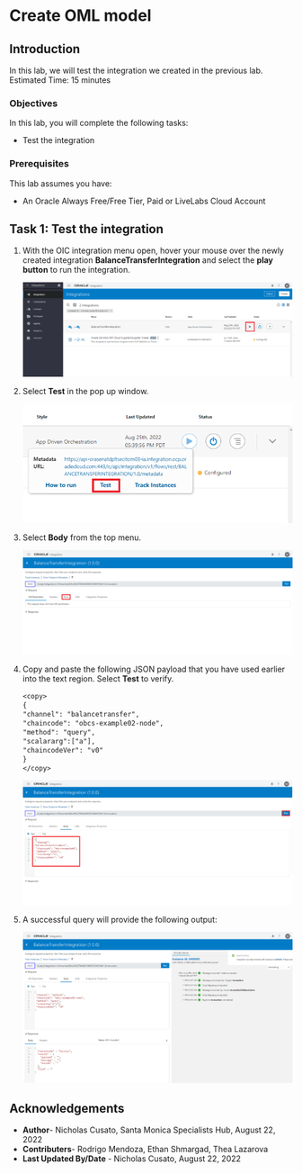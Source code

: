 # Create OML model

## Introduction

In this lab, we will test the integration we created in the previous lab.
Estimated Time: 15 minutes


### Objectives

In this lab, you will complete the following tasks:

- Test the integration

### Prerequisites

This lab assumes you have:
- An Oracle Always Free/Free Tier, Paid or LiveLabs Cloud Account

## Task 1: Test the integration

1. With the OIC integration menu open, hover your mouse over the newly created integration **BalanceTransferIntegration** and select the **play button** to run the integration. 

    ![Run integration from menu](images/run-integration.png) 

2. Select **Test** in the pop up window.

    ![Pop up menu test option for integration](images/test-integration.png) 

3. Select **Body** from the top menu. 

    ![Update model details](images/select-body.png) 

4. Copy and paste the following JSON payload that you 
have used earlier into the text region. Select **Test** to verify.

    ```
    <copy>
    {
    "channel": "balancetransfer",
    "chaincode": "obcs-example02-node",
    "method": "query",
    "scalararg":["a"],
    "chaincodeVer": "v0"
    }
    </copy>
    ```
    
    ![Body text region ](images/json-payload-test.png) 

5. A successful query will provide the following output:

    ![Response output for query](images/success-mapping.png) 



## Acknowledgements

- **Author**- Nicholas Cusato, Santa Monica Specialists Hub, August 22, 2022
- **Contributers**- Rodrigo Mendoza, Ethan Shmargad, Thea Lazarova
- **Last Updated By/Date** - Nicholas Cusato, August 22, 2022